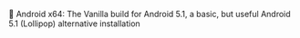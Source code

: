 🤖️ Android x64: The Vanilla build for Android 5.1, a basic, but useful Android 5.1 (Lollipop) alternative installation
